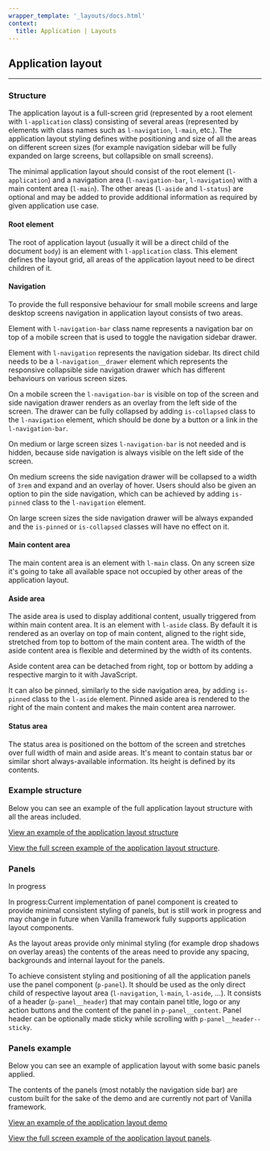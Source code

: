 ```yaml
---
wrapper_template: '_layouts/docs.html'
context:
  title: Application | Layouts
---
```


## Application layout

<hr>

### Structure

The application layout is a full-screen grid (represented by a root element with `l-application` class) consisting of several areas (represented by elements with class names such as `l-navigation`, `l-main`, etc.). The application layout styling defines withe positioning and size of all the areas on different screen sizes (for example navigation sidebar will be fully expanded on large screens, but collapsible on small screens).

The minimal application layout should consist of the root element (`l-application`) and a navigation area (`l-navigation-bar`, `l-navigation`) with a main content area (`l-main`). The other areas (`l-aside` and `l-status`) are optional and may be added to provide additional information as required by given application use case.

#### Root element

The root of application layout (usually it will be a direct child of the document `body`) is an element with `l-application` class. This element defines the layout grid, all areas of the application layout need to be direct children of it.

#### Navigation

To provide the full responsive behaviour for small mobile screens and large desktop screens navigation in application layout consists of two areas.

Element with `l-navigation-bar` class name represents a navigation bar on top of a mobile screen that is used to toggle the navigation sidebar drawer.

Element with `l-navigation` represents the navigation sidebar. Its direct child needs to be a `l-navigation__drawer` element which represents the responsive collapsible side navigation drawer which has different behaviours on various screen sizes.

On a mobile screen the `l-navigation-bar` is visible on top of the screen and side navigation drawer renders as an overlay from the left side of the screen. The drawer can be fully collapsed by adding `is-collapsed` class to the `l-navigation` element, which should be done by a button or a link in the `l-navigation-bar`.

On medium or large screen sizes `l-navigation-bar` is not needed and is hidden, because side navigation is always visible on the left side of the screen.

On medium screens the side navigation drawer will be collapsed to a width of `3rem` and expand and an overlay of hover. Users should also be given an option to pin the side navigation, which can be achieved by adding `is-pinned` class to the `l-navigation` element.

On large screen sizes the side navigation drawer will be always expanded and the `is-pinned` or `is-collapsed` classes will have no effect on it.

#### Main content area

The main content area is an element with `l-main` class. On any screen size it's going to take all available space not occupied by other areas of the application layout.

#### Aside area

The aside area is used to display additional content, usually triggered from within main content area. It is an element with `l-aside` class. By default it is rendered as an overlay on top of main content, aligned to the right side, stretched from top to bottom of the main content area. The width of the aside content area is flexible and determined by the width of its contents.

Aside content area can be detached from right, top or bottom by adding a respective margin to it with JavaScript.

It can also be pinned, similarly to the side navigation area, by adding `is-pinned` class to the `l-aside` element. Pinned aside area is rendered to the right of the main content and makes the main content area narrower.

#### Status area

The status area is positioned on the bottom of the screen and stretches over full width of main and aside areas. It's meant to contain status bar or similar short always-available information. Its height is defined by its contents.

### Example structure

Below you can see an example of the full application layout structure with all the areas included.

<div class="embedded-example"><a href="/docs/examples/layouts/application-structure/" class="js-example" data-height="600">
View an example of the application layout structure
</a></div>

[View the full screen example of the application layout structure](/docs/examples/layouts/application-structure/).

### Panels

<span class="p-label--in-progress">In progress</span>

<div class="p-notification--caution">
  <p class="p-notification__response">
    <span class="p-notification__status">In progress:</span>Current implementation of panel component is created to provide minimal consistent styling of panels, but is still work in progress and may change in future when Vanilla framework fully supports application layout components.
  </p>
</div>

As the layout areas provide only minimal styling (for example drop shadows on overlay areas) the contents of the areas need to provide any spacing, backgrounds and internal layout for the panels.

To achieve consistent styling and positioning of all the application panels use the panel component (`p-panel`). It should be used as the only direct child of respective layout area (`l-navigation`, `l-main`, `l-aside`, ...). It consists of a header (`p-panel__header`) that may contain panel title, logo or any action buttons and the content of the panel in `p-panel__content`. Panel header can be optionally made sticky while scrolling with `p-panel__header--sticky`.

### Panels example

Below you can see an example of application layout with some basic panels applied.

<div class="p-notification--caution">
  <p class="p-notification__response">
    The contents of the panels (most notably the navigation side bar) are custom built for the sake of the demo and are currently not part of Vanilla framework.
  </p>
</div>

<div class="embedded-example"><a href="/docs/examples/layouts/application/" class="js-example" data-height="600">
View an example of the application layout demo
</a></div>

[View the full screen example of the application layout panels](/docs/examples/layouts/application-structure/).
